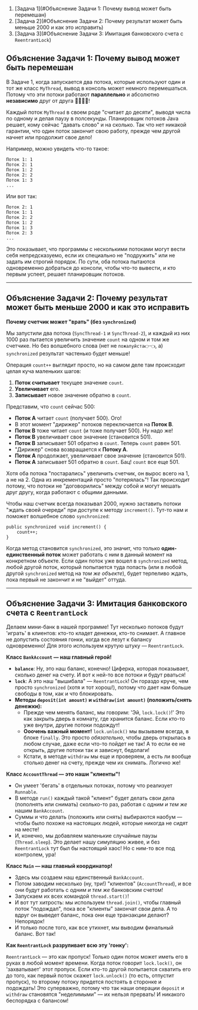 1. [Задача 1](#Объяснение Задачи 1: Почему вывод может быть перемешан)
2. [Задача 2](#Объяснение Задачи 2: Почему результат может быть меньше 2000 и как это исправить)
3. [Задача 3](#Объяснение Задачи 3: Имитация банковского счета с `ReentrantLock`)

## Объяснение Задачи 1: Почему вывод может быть перемешан

В Задаче 1, когда запускается два потока, которые используют один и тот же класс `MyThread`, вывод в консоль может немного перемешаться. Потому что эти потоки работают **параллельно** и абсолютно **независимо** друг от друга 🤯🤯🤯🤯!

Каждый поток `MyThread` в своем роде "считает до десяти", выводя числа по одному и делая паузу в полсекунды. Планировщик потоков Java решает, кому сейчас "давать слово" и на сколько. Так что нет никакой гарантии, что один поток закончит свою работу, прежде чем другой начнет или продолжит свое дело!

Например, можно увидеть что-то такое:

```
Поток 1: 1
Поток 2: 1
Поток 1: 2
Поток 2: 2
Поток 1: 3
...

```

Или вот так:

```
Поток 2: 1
Поток 1: 1
Поток 2: 2
Поток 1: 2
Поток 1: 3
Поток 2: 3
...

```

Это показывает, что программы с несколькими потоками могут вести себя непредсказуемо, если их специально не "подружить" или не задать им строгий порядок. По сути, оба потока пытаются одновременно добраться до консоли, чтобы что-то вывести, и кто первым успеет, решает планировщик потоков.

---

## Объяснение Задачи 2: Почему результат может быть меньше 2000 и как это исправить

**Почему счетчик может "врать" (без `synchronized`)**

Мы запустили два потока (`SyncThread-1` и `SyncThread-2`), и каждый из них 1000 раз пытается увеличить значение `count` на одном и том же счетчике. Но без волшебного слова (нет не `пожалуйста👉👈`, а) `synchronized` результат частенько будет меньше!

Операция `count++` выглядит просто, но на самом деле там происходит целая куча маленьких шагов:
1. **Поток считывает** текущее значение `count`.
2. **Увеличивает** его.
3. **Записывает** новое значение обратно в `count`.

Представим, что `count` сейчас 500:
- **Поток А** читает `count` (получает 500). Ого!
- В этот момент "дирижер" потоков переключается на **Поток B**.
- **Поток B** тоже читает `count` (и тоже получает 500). Ну надо же!
- **Поток B** увеличивает свое значение (становится 501).
- **Поток B** записывает 501 обратно в `count`. Теперь `count` равен 501.
- "Дирижер" снова возвращается к **Потоку А**.
- **Поток А** продолжает, увеличивает свое значение (становится 501).
- **Поток А** записывает 501 обратно в `count`. Бац! `count` все еще 501.

Хотя оба потока "постарались" увеличить счетчик, он вырос всего на 1, а не на 2. Одна из инкрементаций просто "потерялась"! Так происходит потому, что потоки не "договорились" между собой и могут мешать друг другу, когда работают с общими данными.

Чтобы наш счетчик всегда показывал 2000, нужно заставить потоки "ждать своей очереди" при доступе к методу `increment()`. Тут-то нам и поможет волшебное слово `synchronized`:

```
public synchronized void increment() {
    count++;
}
```

Когда метод становится `synchronized`, это значит, что только **один-единственный поток** может работать с ним в данный момент на конкретном объекте. Если один поток уже вошел в `synchronized` метод, любой другой поток, который попытается туда попасть (или в любой другой `synchronized` метод на _том же объекте_), будет терпеливо ждать, пока первый не закончит и не "выйдет" оттуда.

---

## Объяснение Задачи 3: Имитация банковского счета с `ReentrantLock`

Делаем мини-банк в нашей программе! Тут несколько потоков будут 'играть' в клиентов: кто-то кладет денежки, кто-то снимает. А главное не допустить состояния гонки, когда все лезут к балансу одновременно! Для этого используем крутую штуку — `ReentrantLock`.

**Класс `BankAccount` — наш главный герой!**
- **`balance`**: Ну, это наш баланс, конечно! Циферка, которая показывает, сколько денег на счету. И вот к ней-то все потоки и будут рваться!
- **`lock`**: А это наш "вышибала" — `ReentrantLock`! Он гораздо круче, чем просто `synchronized` (хотя и тот хорош!), потому что дает нам больше свободы в том, как и что блокировать.
- **Методы `deposit(int amount)` и `withdraw(int amount)` (положить/снять денежки):**
    - Прежде чем менять баланс, мы говорим: 'Эй, `lock.lock()`!' Это как закрыть дверь в комнату, где хранится баланс. Если кто-то уже внутри, другие потоки подождут!
    - **Ооочень важный момент!** `lock.unlock()` мы вызываем всегда, в блоке `finally`. Это просто _обязательно_, чтобы дверь открылась в любом случае, даже если что-то пойдет не так! А то если ее не открыть, другие потоки так и зависнут, бедолаги!
    - Кстати, в методе `withdraw` мы еще и проверяем, а есть ли вообще столько денег на счету, прежде чем их снимать. Логично же!

**Класс `AccountThread` — это наши "клиенты"!**
- Он умеет 'бегать' в отдельных потоках, потому что реализует `Runnable`.
- В методе `run()` каждый такой "клиент" будет делать свои дела (пополнять или снимать) сколько-то раз, работая с _одним и тем же_ нашим `BankAccount`.
- Суммы и что делать (положить или снять) выбираются наобум — чтобы было похоже на настоящих людей, которые никогда не сидят на месте!
- И, конечно, мы добавляем маленькие случайные паузы (`Thread.sleep`). Это делает нашу симуляцию живее, и без `ReentrantLock` тут был бы настоящий хаос! Но с ним-то все под контролем, ура!

**Класс `Main` — наш главный координатор!**
- Здесь мы создаем наш единственный `BankAccount`.
- Потом заводим несколько (ну, три!) "клиентов" (`AccountThread`), и все они будут работать с _одним и тем же_ банковским счетом!
- Запускаем их всех командой `thread.start()`!
- И вот тут хитрость: мы используем `thread.join()`, чтобы главный поток "подождал", пока все "клиенты" закончат свои дела. А то вдруг он выведет баланс, пока они еще транзакции делают? Непорядок!
- И только после того, как все утихнет, мы выводим финальный баланс. Вот так!

**Как `ReentrantLock` разруливает всю эту 'гонку':**

`ReentrantLock` — это как пропуск! Только один поток может иметь его в руках в любой момент времени. Когда поток говорит `lock.lock()`, он 'захватывает' этот пропуск. Если кто-то другой попытается схватить его до того, как первый поток скажет `lock.unlock()` (то есть, отпустит пропуск), то второму потоку придется постоять в сторонке и подождать! Это суперважно, потому что так наши операции `deposit` и `withdraw` становятся "неделимыми" — их нельзя прервать! И никакого беспорядка с балансом!

